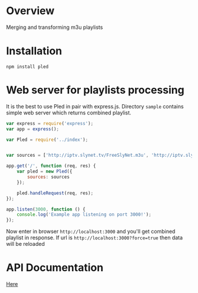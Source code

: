 # Overview
Merging and transforming m3u playlists

# Installation

`npm install pled`

# Web server for playlists processing

It is the best to use Pled in pair with express.js. Directory `sample` contains simple web server which returns combined playlist.

```javascript
var express = require('express');
var app = express();

var Pled = require('../index');


var sources = ['http://iptv.slynet.tv/FreeSlyNet.m3u', 'http://iptv.slynet.tv/FreeBestTV.m3u'];

app.get('/', function (req, res) {
    var pled = new Pled({
        sources: sources
    });

    pled.handleRequest(req, res);
});

app.listen(3000, function () {
    console.log('Example app listening on port 3000!');
});

```

Now enter in browser `http://localhost:3000` and you'll get combined playlist in response. 
If url is `http://localhost:3000?force=true` then data will be reloaded

# API Documentation

[Here](api.md)
